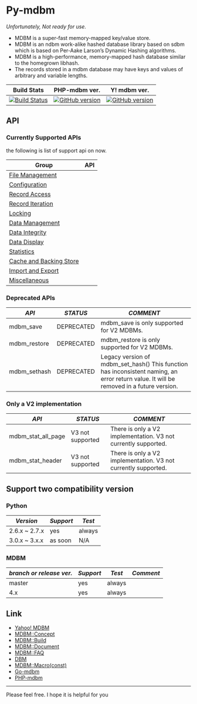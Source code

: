 # Py-mdbm

*Unfortunately, Not ready for use.*

- MDBM is a super-fast memory-mapped key/value store.
- MDBM is an ndbm work-alike hashed database library based on sdbm which is based on Per-Aake Larson’s Dynamic Hashing algorithms.
- MDBM is a high-performance, memory-mapped hash database similar to the homegrown libhash.
- The records stored in a mdbm database may have keys and values of arbitrary and variable lengths.

|Build Stats|PHP-mdbm ver.|Y! mdbm ver.|
|:-:|:-:|:-:|
|[![Build Status](https://travis-ci.org/torden/py-mdbm.svg?branch=master)](https://travis-ci.org/torden/py-mdbm)|[![GitHub version](https://badge.fury.io/gh/torden%2Fpy-mdbm.svg)](https://badge.fury.io/gh/torden%2Fpy-mdbm)|[![GitHub version](https://badge.fury.io/gh/yahoo%2Fmdbm.svg)](https://badge.fury.io/gh/yahoo%2Fmdbm)|

## API

### Currently Supported APIs

the following is list of support api on now.

|Group|API|
|---|---|
|[File Management](http://yahoo.github.io/mdbm/api/group__FileManagementGroup.html)||
|[Configuration](http://yahoo.github.io/mdbm/api/group__ConfigurationGroup.html)||
|[Record Access](http://yahoo.github.io/mdbm/api/group__RecordAccessGroup.html)||
|[Record Iteration](http://yahoo.github.io/mdbm/api/group__RecordIterationGroup.html)||
|[Locking](http://yahoo.github.io/mdbm/api/group__LockingGroup.html)||
|[Data Management](http://yahoo.github.io/mdbm/api/group__DataManagementGroup.html)||
|[Data Integrity](http://yahoo.github.io/mdbm/api/group__DataIntegrityGroup.html)||
|[Data Display](http://yahoo.github.io/mdbm/api/group__DataDisplayGroup.html)||
|[Statistics](http://yahoo.github.io/mdbm/api/group__StatisticsGroup.html)||
|[Cache and Backing Store](http://yahoo.github.io/mdbm/api/group__CacheAndBackingStoreGroup.html)||
|[Import and Export](http://yahoo.github.io/mdbm/api/group__ImportExportGroup.html)||
|[Miscellaneous](http://yahoo.github.io/mdbm/api/group__MiscellaneousGroup.html)||

### Deprecated APIs

|*API*|*STATUS*|*COMMENT*|
|---|---|---|
|mdbm_save|DEPRECATED|mdbm_save is only supported for V2 MDBMs.|
|mdbm_restore|DEPRECATED|mdbm_restore is only supported for V2 MDBMs.|
|mdbm_sethash|DEPRECATED|Legacy version of mdbm_set_hash() This function has inconsistent naming, an error return value. It will be removed in a future version.|

### Only a V2 implementation

|*API*|*STATUS*|*COMMENT*|
|---|---|---|
|mdbm_stat_all_page|V3 not supported|There is only a V2 implementation. V3 not currently supported.|
|mdbm_stat_header|V3 not supported|There is only a V2 implementation. V3 not currently supported.|


## Support two compatibility version

### Python

|*Version*|*Support*|*Test*|
|---|---|---|
|2.6.x ~ 2.7.x|yes|always|
|3.0.x ~ 3.x.x|as soon|N/A|

### MDBM

|*branch or release ver.*|*Support*|*Test*|*Comment*|
|---|---|---|---|
|master|yes|always|
|4.x|yes|always|


## Link

- [Yahoo! MDBM](https://github.com/yahoo/mdbm)
- [MDBM::Concept](http://yahoo.github.io/mdbm/guide/concepts.html)
- [MDBM::Build](https://github.com/yahoo/mdbm/blob/master/README.build)
- [MDBM::Document](http://yahoo.github.io/mdbm/)
- [MDBM::FAQ](http://yahoo.github.io/mdbm/guide/faq.html)
- [DBM](https://en.wikipedia.org/wiki/Dbm)
- [MDBM::Macro(const)](http://yahoo.github.io/mdbm/api/mdbm_8h.html)
- [Go-mdbm](https://github.com/torden/go-mdbm)
- [PHP-mdbm](https://github.com/torden/php-mdbm)

---
Please feel free. I hope it is helpful for you
